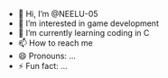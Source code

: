 - 👋 Hi, I’m @NEELU-05
- 👀 I’m interested in game development
- 🌱 I’m currently learning coding in C
- 📫 How to reach me 
- 😄 Pronouns: ...
- ⚡ Fun fact: ...

<!---
NEELU-05/NEELU-05 is a ✨ special ✨ repository because its `README.md` (this file) appears on your GitHub profile.
You can click the Preview link to take a look at your changes.
--->
